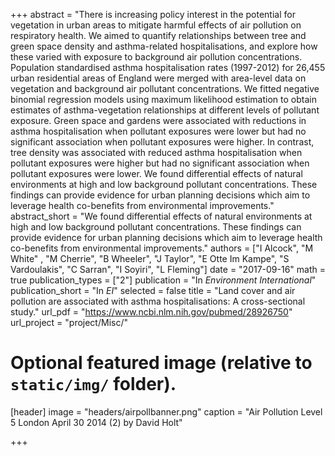 +++
abstract = "There is increasing policy interest in the potential for vegetation in urban areas to mitigate harmful effects of air pollution on respiratory health. We aimed to quantify relationships between tree and green space density and asthma-related hospitalisations, and explore how these varied with exposure to background air pollution concentrations. Population standardised asthma hospitalisation rates (1997-2012) for 26,455 urban residential areas of England were merged with area-level data on vegetation and background air pollutant concentrations. We fitted negative binomial regression models using maximum likelihood estimation to obtain estimates of asthma-vegetation relationships at different levels of pollutant exposure. Green space and gardens were associated with reductions in asthma hospitalisation when pollutant exposures were lower but had no significant association when pollutant exposures were higher. In contrast, tree density was associated with reduced asthma hospitalisation when pollutant exposures were higher but had no significant association when pollutant exposures were lower. We found differential effects of natural environments at high and low background pollutant concentrations. These findings can provide evidence for urban planning decisions which aim to leverage health co-benefits from environmental improvements."
abstract_short = "We found differential effects of natural environments at high and low background pollutant concentrations. These findings can provide evidence for urban planning decisions which aim to leverage health co-benefits from environmental improvements."
authors = ["I Alcock", "M White" , "M Cherrie", "B Wheeler", "J Taylor", "E Otte Im Kampe", "S Vardoulakis", "C Sarran", "I Soyiri", "L Fleming"]
date = "2017-09-16"
math = true
publication_types = ["2"]
publication = "In *Environment International*"
publication_short = "In *EI*"
selected = false
title = "Land cover and air pollution are associated with asthma hospitalisations: A cross-sectional study."
url_pdf = "https://www.ncbi.nlm.nih.gov/pubmed/28926750"
url_project = "project/Misc/"
  
  
# Optional featured image (relative to `static/img/` folder).
[header]
image = "headers/airpollbanner.png"
caption = "Air Pollution Level 5 London April 30 2014 (2) by David Holt"
  
+++
    